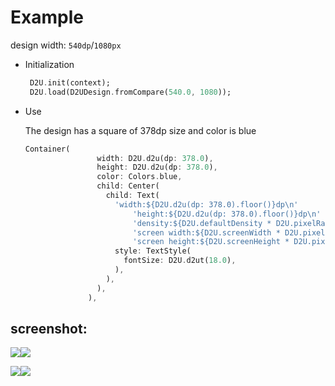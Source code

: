 # Example
design width: `540dp`/`1080px`
* Initialization
   ```dart
    D2U.init(context);
    D2U.load(D2UDesign.fromCompare(540.0, 1080));
   ```
* Use

   The design has a square of 378dp size and color is blue
   ```dart
   Container(
                   width: D2U.d2u(dp: 378.0),
                   height: D2U.d2u(dp: 378.0),
                   color: Colors.blue,
                   child: Center(
                     child: Text(
                       'width:${D2U.d2u(dp: 378.0).floor()}dp\n'
                           'height:${D2U.d2u(dp: 378.0).floor()}dp\n'
                           'density:${D2U.defaultDensity * D2U.pixelRatio}\n'
                           'screen width:${D2U.screenWidth * D2U.pixelRatio}px\n'
                           'screen height:${D2U.screenHeight * D2U.pixelRatio}px',
                       style: TextStyle(
                         fontSize: D2U.d2ut(18.0),
                       ),
                     ),
                   ),
                 ),
   ```

## screenshot:
![](../images/screen01.png)![](../images/screen02.png)

![](../images/screen03.png)![](../images/screen04.png)

